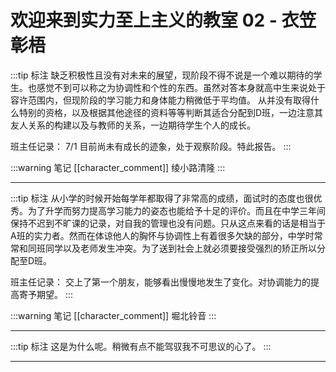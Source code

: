 # 欢迎来到实力至上主义的教室 02 - 衣笠彰梧

:::tip 标注
缺乏积极性且没有对未来的展望，现阶段不得不说是一个难以期待的学生。也感觉不到可以称之为协调性和个性的东西。虽然对答本身就高中生来说处于容许范围内，但现阶段的学习能力和身体能力稍微低于平均值。
从并没有取得什么特别的资格，以及根据其他途径的资料等等判断其适合分配到D班，一边注意其友人关系的构建以及与教师的关系，一边期待学生个人的成长。

班主任记录：
7/1 目前尚未有成长的迹象，处于观察阶段。特此报告。
:::

:::warning 笔记
[[character_comment]] 绫小路清隆
:::

---

:::tip 标注
从小学的时候开始每学年都取得了非常高的成绩，面试时的态度也很优秀。为了升学而努力提高学习能力的姿态也能给予十足的评价。而且在中学三年间保持不迟到不旷课的记录，对自我的管理也没有问题。只从这点来看的话是相当于A班的实力者。然而在体谅他人的胸怀与协调性上有着很多欠缺的部分，中学时常常和同班同学以及老师发生冲突。为了送到社会上就必须要接受强烈的矫正所以分配至D班。

班主任记录：
交上了第一个朋友，能够看出慢慢地发生了变化。对协调能力的提高寄予期望。
:::

:::warning 笔记
[[character_comment]] 堀北铃音
:::

---

:::tip 标注
这是为什么呢。稍微有点不能驾驭我不可思议的心了。
:::

---

